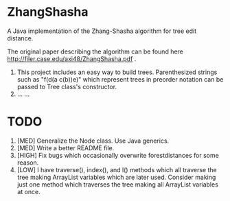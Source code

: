 ZhangShasha
===========

A Java implementation of the Zhang-Shasha algorithm for tree edit distance.

The original paper describing the algorithm can be found here http://filer.case.edu/axi48/ZhangShasha.pdf .

1. This project includes an easy way to build trees.
Parenthesized strings such as "f(d(a c(b))e)" which represent trees in preorder notation can be passed to Tree class's constructor. 
2. ...
...

TODO
====

1. [MED] Generalize the Node class. Use Java generics. 
2. [MED] Write a better README file.
3. [HIGH] Fix bugs which occasionally overwrite forestdistances for some reason. 
4. [LOW] I have traverse(), index(), and l() methods which all traverse the tree making ArrayList variables which are later used. Consider making just one method which traverses the tree making all ArrayList variables at once. 

